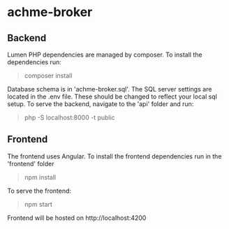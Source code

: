 # achme-broker

## Backend
Lumen PHP dependencies are managed by composer.
To install the dependencies run:
>    composer install

Database schema is in 'achme-broker.sql'.
The SQL server settings are located in the .env file. These should be changed to reflect your local sql setup.
To serve the backend, navigate to the 'api' folder and run: 
> php -S localhost:8000 -t public
## Frontend
The frontend uses Angular.
To install the frontend dependencies run in the 'frontend' folder
> npm install

To serve the frontend:
> npm start

Frontend will be hosted on http://localhost:4200

